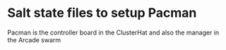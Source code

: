 # Salt state files to setup Pacman

Pacman is the controller board in the ClusterHat and
also the manager in the Arcade swarm
